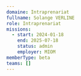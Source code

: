 ```yaml
---
domaine: Intraprenariat
fullname: Solange VERLINE
role: Intraprenariat
missions:
  - start: 2024-01-18
    end: 2025-07-18
    status: admin
    employer: MIOM
memberType: beta
teams: []
---
```

